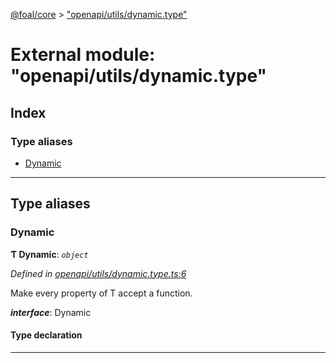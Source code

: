 [@foal/core](../README.md) > ["openapi/utils/dynamic.type"](../modules/_openapi_utils_dynamic_type_.md)

# External module: "openapi/utils/dynamic.type"

## Index

### Type aliases

* [Dynamic](_openapi_utils_dynamic_type_.md#dynamic)

---

## Type aliases

<a id="dynamic"></a>

###  Dynamic

**Ƭ Dynamic**: *`object`*

*Defined in [openapi/utils/dynamic.type.ts:6](https://github.com/FoalTS/foal/blob/aac11366/packages/core/src/openapi/utils/dynamic.type.ts#L6)*

Make every property of T accept a function.

*__interface__*: Dynamic

#### Type declaration

___

